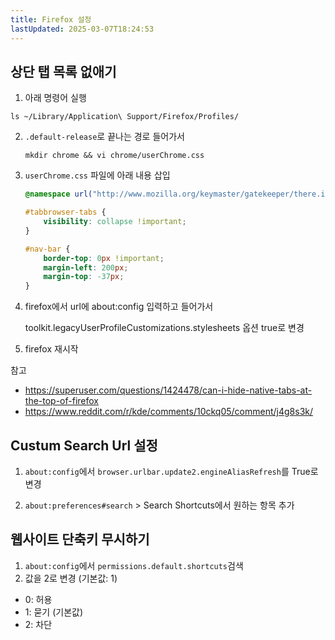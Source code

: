 ```yaml
---
title: Firefox 설정
lastUpdated: 2025-03-07T18:24:53
---
```

## 상단 탭 목록 없애기

1. 아래 명령어 실행

```
ls ~/Library/Application\ Support/Firefox/Profiles/
```

2. `.default-release`로 끝나는 경로 들어가서

    ```
    mkdir chrome && vi chrome/userChrome.css 
    ```

3. `userChrome.css` 파일에 아래 내용 삽입

    ```css
    @namespace url("http://www.mozilla.org/keymaster/gatekeeper/there.is.only.xul");

    #tabbrowser-tabs {
        visibility: collapse !important;
    }

    #nav-bar {
        border-top: 0px !important;
        margin-left: 200px;
        margin-top: -37px;
    } 
    ```

4. firefox에서 url에 about:config 입력하고 들어가서

    toolkit.legacyUserProfileCustomizations.stylesheets 옵션 true로 변경

5. firefox 재시작

참고

- <https://superuser.com/questions/1424478/can-i-hide-native-tabs-at-the-top-of-firefox>
- <https://www.reddit.com/r/kde/comments/10ckq05/comment/j4g8s3k/>

## Custum Search Url 설정

1. `about:config`에서 `browser.urlbar.update2.engineAliasRefresh`를 True로 변경

2. `about:preferences#search` > Search Shortcuts에서 원하는 항목 추가

## 웹사이트 단축키 무시하기

1. `about:config`에서 `permissions.default.shortcuts`검색
2. 값을 2로 변경 (기본값: 1)

- 0: 허용
- 1: 묻기 (기본값)
- 2: 차단
